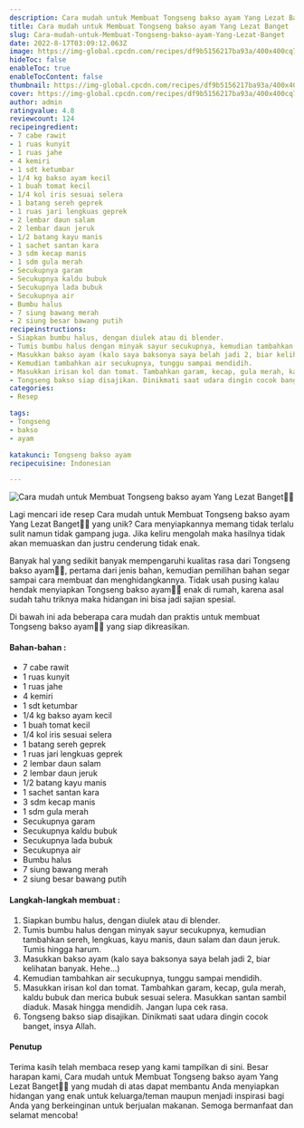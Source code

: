 ```yaml
---
description: Cara mudah untuk Membuat Tongseng bakso ayam Yang Lezat Banget"
title: Cara mudah untuk Membuat Tongseng bakso ayam Yang Lezat Banget
slug: Cara-mudah-untuk-Membuat-Tongseng-bakso-ayam-Yang-Lezat-Banget
date: 2022-8-17T03:09:12.063Z
image: https://img-global.cpcdn.com/recipes/df9b5156217ba93a/400x400cq70/photo.jpg
hideToc: false
enableToc: true
enableTocContent: false
thumbnail: https://img-global.cpcdn.com/recipes/df9b5156217ba93a/400x400cq70/photo.jpg
cover: https://img-global.cpcdn.com/recipes/df9b5156217ba93a/400x400cq70/photo.jpg
author: admin
ratingvalue: 4.8
reviewcount: 124
recipeingredient:
- 7 cabe rawit
- 1 ruas kunyit
- 1 ruas jahe
- 4 kemiri
- 1 sdt ketumbar
- 1/4 kg bakso ayam kecil
- 1 buah tomat kecil
- 1/4 kol iris sesuai selera
- 1 batang sereh geprek
- 1 ruas jari lengkuas geprek
- 2 lembar daun salam
- 2 lembar daun jeruk
- 1/2 batang kayu manis
- 1 sachet santan kara
- 3 sdm kecap manis
- 1 sdm gula merah
- Secukupnya garam
- Secukupnya kaldu bubuk
- Secukupnya lada bubuk
- Secukupnya air
- Bumbu halus
- 7 siung bawang merah
- 2 siung besar bawang putih
recipeinstructions:
- Siapkan bumbu halus, dengan diulek atau di blender.
- Tumis bumbu halus dengan minyak sayur secukupnya, kemudian tambahkan sereh, lengkuas, kayu manis, daun salam dan daun jeruk. Tumis hingga harum.
- Masukkan bakso ayam (kalo saya baksonya saya belah jadi 2, biar kelihatan banyak. Hehe...)
- Kemudian tambahkan air secukupnya, tunggu sampai mendidih.
- Masukkan irisan kol dan tomat. Tambahkan garam, kecap, gula merah, kaldu bubuk dan merica bubuk sesuai selera. Masukkan santan sambil diaduk. Masak hingga mendidih. Jangan lupa cek rasa.
- Tongseng bakso siap disajikan. Dinikmati saat udara dingin cocok banget, insya Allah.
categories:
- Resep

tags:
- Tongseng
- bakso
- ayam

katakunci: Tongseng bakso ayam
recipecuisine: Indonesian

---
```


![Cara mudah untuk Membuat Tongseng bakso ayam Yang Lezat Banget👩‍🍳](https://img-global.cpcdn.com/recipes/df9b5156217ba93a/400x400cq70/photo.jpg)

Lagi mencari ide resep Cara mudah untuk Membuat Tongseng bakso ayam Yang Lezat Banget👩‍🍳 yang unik? Cara menyiapkannya memang tidak terlalu sulit namun tidak gampang juga. Jika keliru mengolah maka hasilnya tidak akan memuaskan dan justru cenderung tidak enak.

Banyak hal yang sedikit banyak mempengaruhi kualitas rasa dari Tongseng bakso ayam👩‍🍳, pertama dari jenis bahan, kemudian pemilihan bahan segar sampai cara membuat dan menghidangkannya. Tidak usah pusing kalau hendak menyiapkan Tongseng bakso ayam👩‍🍳 enak di rumah, karena asal sudah tahu triknya maka hidangan ini bisa jadi sajian spesial.

Di bawah ini ada beberapa cara mudah dan praktis untuk membuat Tongseng bakso ayam👩‍🍳 yang siap dikreasikan.

<!--inarticleads1-->

#### Bahan-bahan :

- 7 cabe rawit
- 1 ruas kunyit
- 1 ruas jahe
- 4 kemiri
- 1 sdt ketumbar
- 1/4 kg bakso ayam kecil
- 1 buah tomat kecil
- 1/4 kol iris sesuai selera
- 1 batang sereh geprek
- 1 ruas jari lengkuas geprek
- 2 lembar daun salam
- 2 lembar daun jeruk
- 1/2 batang kayu manis
- 1 sachet santan kara
- 3 sdm kecap manis
- 1 sdm gula merah
- Secukupnya garam
- Secukupnya kaldu bubuk
- Secukupnya lada bubuk
- Secukupnya air
- Bumbu halus
- 7 siung bawang merah
- 2 siung besar bawang putih

<!--inarticleads2-->

#### Langkah-langkah membuat :

1. Siapkan bumbu halus, dengan diulek atau di blender.
1. Tumis bumbu halus dengan minyak sayur secukupnya, kemudian tambahkan sereh, lengkuas, kayu manis, daun salam dan daun jeruk. Tumis hingga harum.
1. Masukkan bakso ayam (kalo saya baksonya saya belah jadi 2, biar kelihatan banyak. Hehe...)
1. Kemudian tambahkan air secukupnya, tunggu sampai mendidih.
1. Masukkan irisan kol dan tomat. Tambahkan garam, kecap, gula merah, kaldu bubuk dan merica bubuk sesuai selera. Masukkan santan sambil diaduk. Masak hingga mendidih. Jangan lupa cek rasa.
1. Tongseng bakso siap disajikan. Dinikmati saat udara dingin cocok banget, insya Allah.

#### Penutup

Terima kasih telah membaca resep yang kami tampilkan di sini. Besar harapan kami, Cara mudah untuk Membuat Tongseng bakso ayam Yang Lezat Banget👩‍🍳 yang mudah di atas dapat membantu Anda menyiapkan hidangan yang enak untuk keluarga/teman maupun menjadi inspirasi bagi Anda yang berkeinginan untuk berjualan makanan. Semoga bermanfaat dan selamat mencoba!